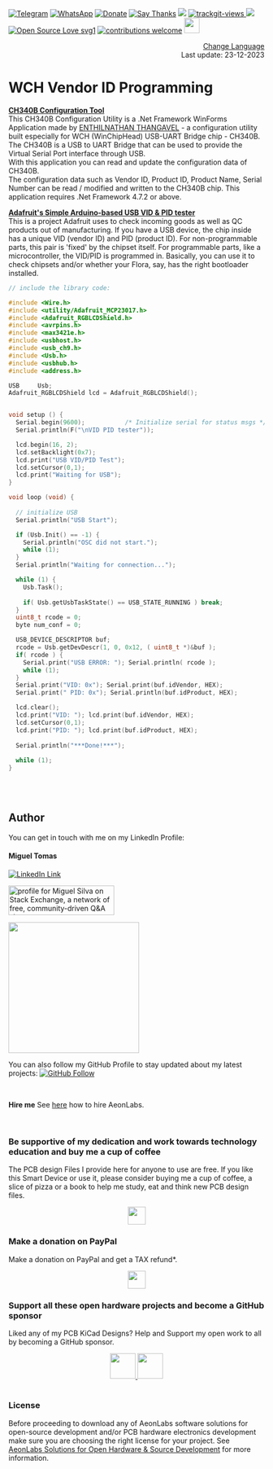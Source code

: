 [![Telegram](https://img.shields.io/badge/join-telegram-blue.svg?style=for-the-badge)](https://t.me/+W4rVVa0_VLEzYmI0)
 [![WhatsApp](https://img.shields.io/badge/join-whatsapp-green.svg?style=for-the-badge)](https://chat.whatsapp.com/FkNC7u83kuy2QRA5sqjBVg) 
 [![Donate](https://img.shields.io/badge/donate-$-brown.svg?style=for-the-badge)](http://paypal.me/mtpsilva)
 [![Say Thanks](https://img.shields.io/badge/Say%20Thanks-!-yellow.svg?style=for-the-badge)](https://saythanks.io/to/mtpsilva)
![](https://img.shields.io/github/last-commit/aeonSolutions/aeonlabs-open-software-catalogue?style=for-the-badge)
<a href="https://trackgit.com">
<img src="https://us-central1-trackgit-analytics.cloudfunctions.net/token/ping/lgeu3mh7autbw0q1rjhl" alt="trackgit-views" />
</a>
![](https://views.whatilearened.today/views/github/aeonSolutions/aeonlabs-open-software-catalogue.svg)
[![Open Source Love svg1](https://badges.frapsoft.com/os/v1/open-source.svg?v=103)](#)
[![contributions welcome](https://img.shields.io/badge/contributions-welcome-brightgreen.svg?style=flat&label=Contributions&colorA=red&colorB=black	)](#)
[<img src="https://cdn.buymeacoffee.com/buttons/v2/default-yellow.png" data-canonical-src="https://cdn.buymeacoffee.com/buttons/v2/default-yellow.png" height="30" />](https://www.buymeacoffee.com/migueltomas)

<p align="right">
 <a href="https://github-com.translate.goog/aeonSolutions/aeonlabs-open-software-catalogue?_x_tr_sl=en&_x_tr_tl=pt&_x_tr_hl=en&_x_tr_pto=wapp">Change Language</a> <br>
Last update: 23-12-2023
</p>

# WCH Vendor ID Programming

**[CH340B Configuration Tool](https://github.com/senthilnathant/tools-ch340b-configuration)** <br>
This CH340B Configuration Utility is a .Net Framework WinForms Application made by [ENTHILNATHAN THANGAVEL](https://github.com/senthilnathant) - a configuration utility built especially for WCH (WinChipHead) USB-UART Bridge chip - CH340B. The CH340B is a USB to UART Bridge that can be used to provide the Virtual Serial Port interface through USB. <br>
With this application you can read and update the configuration data of CH340B. <br>
The configuration data such as Vendor ID, Product ID, Product Name, Serial Number can be read / modified and written to the CH340B chip. This application requires .Net Framework 4.7.2 or above.

**[Adafruit's Simple Arduino-based USB VID & PID tester](https://learn.adafruit.com/simple-arduino-based-usb-vid-and-pid-tester/lets-do-this-thing)** <br>
This is a project Adafruit uses to check incoming goods as well as QC products out of manufacturing. If you have a USB device, the chip inside has a unique VID (vendor ID) and PID (product ID). For non-programmable parts, this pair is 'fixed' by the chipset itself. For programmable parts, like a microcontroller, the VID/PID is programmed in. Basically, you can use it to check chipsets and/or whether your Flora, say, has the right bootloader installed.

``` c++
// include the library code:

#include <Wire.h>
#include <utility/Adafruit_MCP23017.h>
#include <Adafruit_RGBLCDShield.h>
#include <avrpins.h>
#include <max3421e.h>
#include <usbhost.h>
#include <usb_ch9.h>
#include <Usb.h>
#include <usbhub.h>
#include <address.h>

USB     Usb;
Adafruit_RGBLCDShield lcd = Adafruit_RGBLCDShield();


void setup () {
  Serial.begin(9600);			/* Initialize serial for status msgs */
  Serial.println(F("\nVID PID tester"));

  lcd.begin(16, 2);
  lcd.setBacklight(0x7);
  lcd.print("USB VID/PID Test");
  lcd.setCursor(0,1);
  lcd.print("Waiting for USB");
}

void loop (void) {
  
  // initialize USB
  Serial.println("USB Start");

  if (Usb.Init() == -1) {
    Serial.println("OSC did not start.");
    while (1);
  }
  Serial.println("Waiting for connection...");

  while (1) {
    Usb.Task();
  
    if( Usb.getUsbTaskState() == USB_STATE_RUNNING ) break;
  }
  uint8_t rcode = 0;
  byte num_conf = 0;

  USB_DEVICE_DESCRIPTOR buf;
  rcode = Usb.getDevDescr(1, 0, 0x12, ( uint8_t *)&buf );
  if( rcode ) {
    Serial.print("USB ERROR: "); Serial.println( rcode );
    while (1);
  }
  Serial.print("VID: 0x"); Serial.print(buf.idVendor, HEX);
  Serial.print(" PID: 0x"); Serial.println(buf.idProduct, HEX);

  lcd.clear();
  lcd.print("VID: "); lcd.print(buf.idVendor, HEX);
  lcd.setCursor(0,1);
  lcd.print("PID: "); lcd.print(buf.idProduct, HEX);
  
  Serial.println("***Done!***");
  
  while (1);
}
```


<br />
<br />


## Author

You can get in touch with me on my LinkedIn Profile:

#### Miguel Tomas

[![LinkedIn Link](https://img.shields.io/badge/Connect-Miguel--Tomas-blue.svg?logo=linkedin&longCache=true&style=social&label=Connect)](https://www.linkedin.com/in/migueltomas/)

<a href="https://stackexchange.com/users/18907312/miguel-silva"><img src="https://stackexchange.com/users/flair/18907312.png" width="208" height="58" alt="profile for Miguel Silva on Stack Exchange, a network of free, community-driven Q&amp;A sites" title="profile for Miguel Silva on Stack Exchange, a network of free, community-driven Q&amp;A sites" /></a>

<a href="https://app.userfeel.com/t/2f6cb1e0" target="_blank"><img src="https://app.userfeel.com/tester/737648/image?.png" width="257" class="no-b-lazy"></a>

You can also follow my GitHub Profile to stay updated about my latest projects: [![GitHub Follow](https://img.shields.io/badge/Connect-Miguel--Tomas-blue.svg?logo=Github&longCache=true&style=social&label=Follow)](https://github.com/aeonSolutions)

<br>

**Hire me**
See [here](https://github.com/aeonSolutions/PCB-Prototyping-Catalogue/wiki/How-to-Hire-AeonLabs) how to hire AeonLabs.

<br>

### Be supportive of my dedication and work towards technology education and buy me a cup of coffee
The PCB design Files I provide here for anyone to use are free. If you like this Smart Device or use it, please consider buying me a cup of coffee, a slice of pizza or a book to help me study, eat and think new PCB design files.

<p align="center">
    <a href="https://www.buymeacoffee.com/migueltomas">
        <img height="35" src="https://cdn.buymeacoffee.com/buttons/v2/default-yellow.png">
    </a>
</p>


### Make a donation on PayPal
Make a donation on PayPal and get a TAX refund*.

<p align="center">
    <a href="http://paypal.me/mtpsilva">
        <img height="35" src="https://github.com/aeonSolutions/PCB-Prototyping-Catalogue/blob/main/media/paypal_small.png">
    </a>
</p>

### Support all these open hardware projects and become a GitHub sponsor  
Liked any of my PCB KiCad Designs? Help and Support my open work to all by becoming a GitHub sponsor.

<p align="center">
    <a href="https://github.com/aeonSolutions/PCB-Prototyping-Catalogue/blob/main/become_a_sponsor/aeonlabs-github-sponsorship-agreement.docx">
        <img height="50" src="https://github.com/aeonSolutions/PCB-Prototyping-Catalogue/blob/main/media/want_to_become_a_sponsor.png">
    </a>
    <a href="https://github.com/sponsors/aeonSolutions">
        <img height="50" src="https://github.com/aeonSolutions/PCB-Prototyping-Catalogue/blob/main/media/become_a_github_sponsor.png">
    </a>
</p>

# 

### License

Before proceeding to download any of AeonLabs software solutions for open-source development and/or PCB hardware electronics development make sure you are choosing the right license for your project. See [AeonLabs Solutions for Open Hardware & Source Development](https://github.com/aeonSolutions/PCB-Prototyping-Catalogue/wiki/AeonLabs-Solutions-for-Open-Hardware-&-Source-Development) for more information. 
